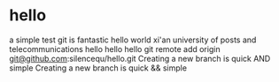 # hello
a simple test
git is fantastic
hello world
xi'an university of posts and telecommunications
hello hello hello
git remote add origin git@github.com:silencequ/hello.git
Creating a new branch is quick AND simple
Creating a new branch  is quick && simple